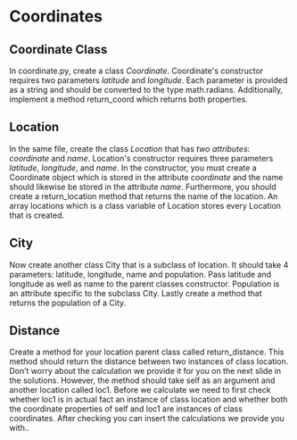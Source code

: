 # Coordinates
## Coordinate Class
In coordinate.py, create a class _Coordinate_.
Coordinate's constructor requires two parameters _latitude_ and _longitude_.
Each parameter is provided as a string and should be converted to the type math.radians.
Additionally, implement a method return_coord which returns both properties.

## Location
In the same file, create the class _Location_ that has _two attributes_: _coordinate_ and _name_.
Location's constructor requires three parameters _latitude_, _longitude_, and _name_.
In the constructor, you must create a Coordinate object which is stored in the attribute _coordinate_ and the name should likewise be stored in the attribute _name_.
Furthermore, you should create a return_location method that returns the name of the location. An array locations which is a class variable of Location stores every Location that is created.

## City
Now create another class City that is a subclass of location.
It should take 4 parameters: latitude, longitude, name and population.
Pass latitude and longitude as well as name to the parent classes constructor.
Population is an attribute specific to the subclass City.
Lastly create a method that returns the population of a City.

## Distance
Create a method for your location parent class called return_distance.
This method should return the distance between two instances of class location.
Don’t worry about the calculation we provide it for you on the next slide in the solutions.
However, the method should take self as an argument and another location called loc1.
Before we calculate we need to first check whether loc1 is in actual fact an instance of class location and whether both the coordinate properties of self and loc1 are instances of class coordinates. After checking you can insert the calculations we provide you with..